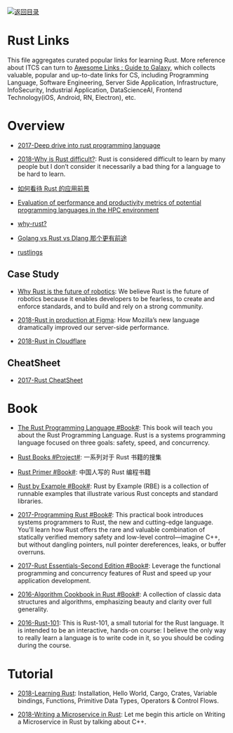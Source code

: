 [![返回目录](https://user-images.githubusercontent.com/5803001/38079637-ff0abcf0-3371-11e8-9b76-ad651620afc7.jpg)](https://github.com/wxyyxc1992/Awesome-Links)

# Rust Links

This file aggregates curated popular links for learning Rust. More reference about ITCS can turn to [Awesome Links : Guide to Galaxy](https://github.com/wxyyxc1992/Awesome-Links), which collects valuable, popular and up-to-date links for CS, including Programming Language, Software Engineering, Server Side Application, Infrastructure, InfoSecurity, Industrial Application, DataScienceAI, Frontend Technology(iOS, Android, RN, Electron), etc.

# Overview

* [2017-Deep drive into rust programming language](https://parg.co/UP1)

- [2018-Why is Rust difficult?](https://vorner.github.io/difficult.html): Rust is considered difficult to learn by many people but I don’t consider it necessarily a bad thing for a language to be hard to learn.

* [如何看待 Rust 的应用前景](http://www.zhihu.com/question/30407715)

- [Evaluation of performance and productivity metrics of potential programming languages in the HPC environment](http://octarineparrot.com/assets/mrfloya-thesis-ba.pdf)

* [why-rust?](http://www.oreilly.com/programming/free/files/why-rust.pdf?hmsr=toutiao.io&utm_medium=toutiao.io&utm_source=toutiao.io)

- [Golang vs Rust vs Dlang 那个更有前途](http://www.zhihu.com/question/27226962)

* [rustlings](https://github.com/carols10cents/rustlings)

## Case Study

* [Why Rust is the future of robotics](https://parg.co/UVu): We believe Rust is the future of robotics because it enables developers to be fearless, to create and enforce standards, and to build and rely on a strong community.

- [2018-Rust in production at Figma](https://blog.figma.com/rust-in-production-at-figma-e10a0ec31929): How Mozilla’s new language dramatically improved our server-side performance.

* [2018-Rust in Cloudflare](https://parg.co/YA1)

## CheatSheet

* [2017-Rust CheatSheet](http://phaiax.github.io/rust-cheatsheet/)

# Book

* [The Rust Programming Language #Book#](https://doc.rust-lang.org/book/first-edition/README.html): This book will teach you about the Rust Programming Language. Rust is a systems programming language focused on three goals: safety, speed, and concurrency.

- [Rust Books #Project#](https://github.com/sger/RustBooks): 一系列对于 Rust 书籍的搜集

- [Rust Primer #Book#](https://github.com/rustcc/RustPrimer): 中国人写的 Rust 编程书籍

* [Rust by Example #Book#](https://rustbyexample.com/): Rust by Example (RBE) is a collection of runnable examples that illustrate various Rust concepts and standard libraries.

* [2017-Programming Rust #Book#](https://parg.co/UPe): This practical book introduces systems programmers to Rust, the new and cutting-edge language. You’ll learn how Rust offers the rare and valuable combination of statically verified memory safety and low-level control—imagine C++, but without dangling pointers, null pointer dereferences, leaks, or buffer overruns.

* [2017-Rust Essentials-Second Edition #Book#](https://parg.co/UPI): Leverage the functional programming and concurrency features of Rust and speed up your application development.

- [2016-Algorithm Cookbook in Rust #Book#](https://github.com/EbTech/rust-algorithms): A collection of classic data structures and algorithms, emphasizing beauty and clarity over full generality.

* [2016-Rust-101](https://www.ralfj.de/projects/rust-101/main.html): This is Rust-101, a small tutorial for the Rust language. It is intended to be an interactive, hands-on course: I believe the only way to really learn a language is to write code in it, so you should be coding during the course.

# Tutorial

* [2018-Learning Rust](https://learning-rust.github.io/): Installation, Hello World, Cargo, Crates, Variable bindings, Functions, Primitive Data Types, Operators & Control Flows.

* [2018-Writing a Microservice in Rust](http://www.goldsborough.me/rust/web/tutorial/2018/01/20/17-01-11-writing_a_microservice_in_rust/): Let me begin this article on Writing a Microservice in Rust by talking about C++.

